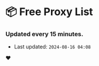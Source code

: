 # :package: Free Proxy List
### Updated every 15 minutes.

- Last updated: `2024-08-16 04:08`

:heart:
